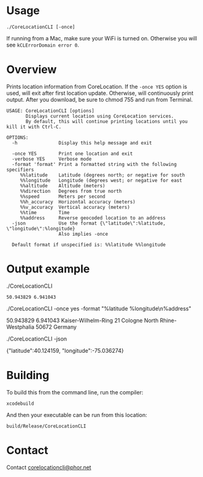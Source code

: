 # Usage

`./CoreLocationCLI [-once]`

If running from a Mac, make sure your WiFi is turned on. Otherwise you will see `kCLErrorDomain error 0`.

# Overview

Prints location information from CoreLocation. If the `-once YES` option
is used, will exit after first location update. Otherwise, will
continuously print output. After you download, be sure to chmod 755
and run from Terminal.

```
USAGE: CoreLocationCLI [options]
       Displays current location using CoreLocation services.
       By default, this will continue printing locations until you kill it with Ctrl-C.

OPTIONS:
  -h               Display this help message and exit

  -once YES        Print one location and exit
  -verbose YES     Verbose mode
  -format 'format' Print a formatted string with the following specifiers
     %%latitude    Latitude (degrees north; or negative for south
     %%longitude   Longitude (degrees west; or negative for east
     %%altitude    Altitude (meters)
     %%direction   Degrees from true north
     %%speed       Meters per second
     %%h_accuracy  Horizontal accuracy (meters)
     %%v_accuracy  Vertical accuracy (meters)
     %%time        Time
     %%address     Reverse geocoded location to an address
  -json            Use the format {\"latitude\":%latitude, \"longitude\":%longitude}
                   Also implies -once

  Default format if unspecified is: %%latitude %%longitude
```

# Output example

./CoreLocationCLI

	50.943829 6.941043

./CoreLocationCLI -once yes -format "%latitude %longitude\n%address"

  50.943829 6.941043
  Kaiser-Wilhelm-Ring 21
	Cologne North Rhine-Westphalia 50672
	Germany

./CoreLocationCLI -json

  {"latitude":40.124159, "longitude":-75.036274}

# Building

To build this from the command line, run the compiler:

    xcodebuild

And then your executable can be run from this location:

    build/Release/CoreLocationCLI

# Contact

Contact corelocationcli@phor.net
